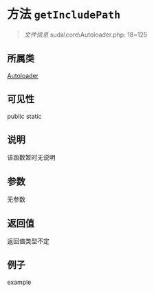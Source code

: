 # 方法 `getIncludePath`



> *文件信息* suda\core\Autoloader.php: 18~125

## 所属类 

[Autoloader](../Autoloader.md)

## 可见性

 public static

## 说明

该函数暂时无说明


## 参数


无参数


## 返回值

返回值类型不定


## 例子

example